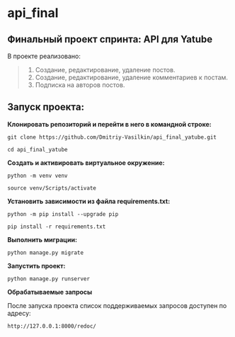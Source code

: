 # api_final
## Финальный проект спринта: API для Yatube

В проекте реализовано:
> 1. Создание, редактирование, удаление постов.
> 2. Создание, редактирование, удаление комментариев к постам.
> 3. Подписка на авторов постов.

## Запуск проекта:

**Клонировать репозиторий и перейти в него в командной строке:**
```
git clone https://github.com/Dmitriy-Vasilkin/api_final_yatube.git
```
```
cd api_final_yatube
```

**Cоздать и активировать виртуальное окружение:**
```
python -m venv venv
```
```
source venv/Scripts/activate
```

**Установить зависимости из файла requirements.txt:**
```
python -m pip install --upgrade pip
```
```
pip install -r requirements.txt
```

**Выполнить миграции:**
```
python manage.py migrate
```

**Запустить проект:**
```
python manage.py runserver
```

**Обрабатываемые запросы**

После запуска проекта список поддерживаемых запросов доступен по адресу:
```
http://127.0.0.1:8000/redoc/
```